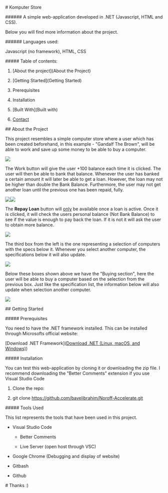# Komputer Store  

###### A simple web-application developed in .NET (Javascript, HTML and CSS).

Below you will find more information about the project.

###### Languages used:

Javascript (no framework), HTML, CSS

##### Table of contents:

1. [About the project](About the Project)
  
2. [Getting Started](Getting Started)
  
  1. Prerequisites
    
  2. Installation
    
3. [Built With](Built with)
  
4. [Contact](Contact)
  

## About the Project

This project resembles a simple computer store where a user which has been created beforehand, in this example - "Gandalf The Brown", will be able to work and save up some money to be able to buy a computer.

![](file:///C:/Users/PShwan/AppData/Roaming/marktext/images/2023-01-18-08-25-54-image.png?msec=1674026759687)

The Work button will give the user +100 balance each time it is clicked. The user will then be able to bank that balance. Whenever the user has banked a certain amount it will later be able to get a loan. However, the loan may not be higher than double the Bank Balance. Furthermore, the user may not get another loan until the previous one has been repaid, fully.

![](file:///C:/Users/PShwan/AppData/Roaming/marktext/images/2023-01-18-11-45-01-image.png?msec=1674038704999)![](file:///C:/Users/PShwan/AppData/Roaming/marktext/images/2023-01-18-11-46-14-image.png?msec=1674038776648)

The **Repay Loan** button will <u>only</u> be available once a loan is active. Once it is clicked, it will check the users personal balance (Not Bank Balance) to see if the value is enough to pay back the loan. If it is not it will ask the user to obtain more balance.

![](file:///C:/Users/PShwan/AppData/Roaming/marktext/images/2023-01-18-11-40-33-image.png?msec=1674038435921)

The third box from the left is the one representing a selection of computers with the specs below it. Whenever you select another computer, the specifications below it will also update.

![](file:///C:/Users/PShwan/AppData/Roaming/marktext/images/2023-01-18-13-18-19-image.png?msec=1674044302526)

Below these boxes shown above we have the "Buying section", here the user will be able to buy a computer based on the selection from the previous box. Just like the specification list, the information below will also update when selection another computer.

![](file://C:\Users\PShwan\AppData\Roaming\marktext\images\2023-01-18-13-17-34-image.png?msec=1674044254044)

## Getting Started

##### Prerequisites

You need to have the .NET framework installed. This can be installed through Microsofts official website:

[Download .NET Framework]([Download .NET (Linux, macOS, and Windows)](https://dotnet.microsoft.com/en-us/download))

##### Installation

You can test this web-application by cloning it or downloading the zip file. I recommend downloading the "Better Comments" extension if you use Visual Studio Code

1. Clone the repo:
  
  1. git clone https://github.com/bavelibrahim/Noroff-Accelerate.git
    

##### Tools Used

This list represents the tools that have been used in this project.

- Visual Studio Code
  
  - Better Comments
    
  - Live Server (open host through VSC)
    
- Google Chrome (Debugging and display of website)
  
- Gitbash
  
- Github
  

# Thanks :)
